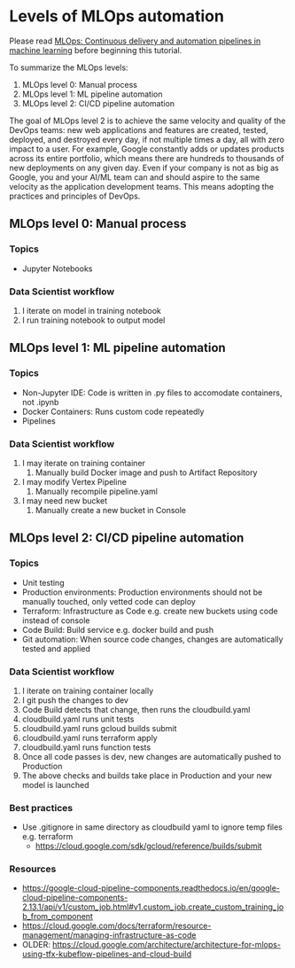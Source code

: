 # Levels of MLOps automation
Please read [MLOps: Continuous delivery and automation pipelines in machine learning](https://cloud.google.com/architecture/mlops-continuous-delivery-and-automation-pipelines-in-machine-learning) before beginning this tutorial.

To summarize the MLOps levels:
1. MLOps level 0: Manual process
2. MLOps level 1: ML pipeline automation
3. MLOps level 2: CI/CD pipeline automation

The goal of MLOps level 2 is to achieve the same velocity and quality of the DevOps teams: new web applications and features are created, tested, deployed, and destroyed every day, if not multiple times a day, all with zero impact to a user. For example, Google constantly adds or updates products across its entire portfolio, which means there are hundreds to thousands of new deployments on any given day. Even if your company is not as big as Google, you and your AI/ML team can and should aspire to the same velocity as the application development teams. This means adopting the practices and principles of DevOps.


## MLOps level 0: Manual process
### Topics
- Jupyter Notebooks

### Data Scientist workflow
1. I iterate on model in training notebook
1. I run training notebook to output model


## MLOps level 1: ML pipeline automation
### Topics
- Non-Jupyter IDE: Code is written in .py files to accomodate containers, not .ipynb
- Docker Containers: Runs custom code repeatedly
- Pipelines

### Data Scientist workflow
1. I may iterate on training container
    1. Manually build Docker image and push to Artifact Repository
1. I may modify Vertex Pipeline
    1. Manually recompile pipeline.yaml
1. I may need new bucket
    1. Manually create a new bucket in Console


## MLOps level 2: CI/CD pipeline automation
### Topics
- Unit testing
- Production environments: Production environments should not be manually touched, only vetted code can deploy
- Terraform: Infrastructure as Code e.g. create new buckets using code instead of console
- Code Build: Build service e.g. docker build and push
- Git automation: When source code changes, changes are automatically tested and applied

### Data Scientist workflow
1. I iterate on training container locally
1. I git push the changes to dev
1. Code Build detects that change, then runs the cloudbuild.yaml
1. cloudbuild.yaml runs unit tests
1. cloudbuild.yaml runs gcloud builds submit
1. cloudbuild.yaml runs terraform apply
1. cloudbuild.yaml runs function tests
1. Once all code passes is dev, new changes are automatically pushed to Production
1. The above checks and builds take place in Production and your new model is launched

### Best practices
* Use .gitignore in same directory as cloudbuild yaml to ignore temp files e.g. terraform
    * https://cloud.google.com/sdk/gcloud/reference/builds/submit

### Resources
* https://google-cloud-pipeline-components.readthedocs.io/en/google-cloud-pipeline-components-2.13.1/api/v1/custom_job.html#v1.custom_job.create_custom_training_job_from_component
* https://cloud.google.com/docs/terraform/resource-management/managing-infrastructure-as-code
* OLDER: https://cloud.google.com/architecture/architecture-for-mlops-using-tfx-kubeflow-pipelines-and-cloud-build